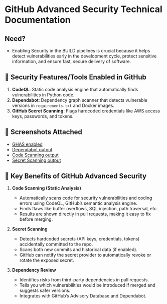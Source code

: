 # GitHub Advanced Security Technical Documentation

## Need?
  - Enabling Security in the BUILD pipelines is crucial because it helps detect vulnerabilities early in the development cycle, protect sensitive information, and ensure fast, secure delivery of software.

## 🔧 Security Features/Tools Enabled in GitHub
1. **CodeQL**: Static code analysis engine that automatically finds vulnerabilities in Python code.
2. **Dependabot**: Dependency graph scanner that detects vulnerable versions in `requirements.txt` and Docker images.
3. **GitHub Secret Scanning**: Flags hardcoded credentials like AWS access keys, passwords, and tokens.

## 📸 Screenshots Attached
- [GHAS enabled](https://github.com/vijayjirange/python-demoapp/blob/master/GHAS.png)
- [Dependabot output](https://github.com/vijayjirange/python-demoapp/blob/master/dependabot.png)
- [Code Scanning output](https://github.com/vijayjirange/python-demoapp/blob/master/CodeScanning.png)
- [Secret Scanning output](https://github.com/vijayjirange/python-demoapp/blob/master/SecretScanning.png)

## 🔐 Key Benefits of GitHub Advanced Security
1. **Code Scanning (Static Analysis)**  
   - Automatically scans code for security vulnerabilities and coding errors using CodeQL, GitHub’s semantic analysis engine.  
   - Finds flaws like buffer overflows, SQL injection, path traversal, etc.  
   - Results are shown directly in pull requests, making it easy to fix before merging.

2. **Secret Scanning**  
   - Detects hardcoded secrets (API keys, credentials, tokens) accidentally committed to the repo.  
   - Scans both new commits and historical data (if enabled).  
   - GitHub can notify the secret provider to automatically revoke or rotate the exposed secret.

3. **Dependency Review**  
   - Identifies risks from third-party dependencies in pull requests.  
   - Tells you which vulnerabilities would be introduced if merged and suggests safer versions.  
   - Integrates with GitHub’s Advisory Database and Dependabot.